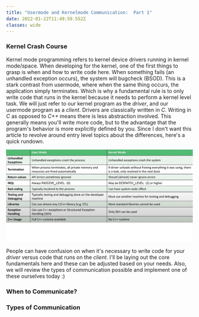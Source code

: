 ```yaml
---
title: "Usermode and Kernelmode Communication:  Part 1"
date: 2022-01-22T11:49:59.552Z
classes: wide
---
```

### Kernel Crash Course

Kernel mode programming refers to kernel device drivers running in kernel mode/space. When developing for the kernel, one of the first things to grasp is when and how to write code here. When something fails (an unhandled exception occurs), the system will bugcheck (BSOD). This is a stark contrast from usermode, where when the same thing occurs, the application simply terminates. Which is why a fundamental rule is to only write code that runs in the kernel because it needs to perform a kernel level task. We will just refer to our kernel program as the *driver*, and our usermode program as a *client*. Drivers are classically written in *C*. Writing in *C* as opposed to *C++* means there is less abstraction involved. This generally means you'll write more code, but to the advantage that the program's behavior is more explicitly defined by you. Since I don't want this article to revolve around entry level topics about the differences, here's a quick rundown.

![](/assets/images/kernel_vs_user.png)

People can have confusion on when it's necessary to write code for your *driver* versus code that runs on the *client*.  I'll be laying out the core fundamentals here and these can be adjusted based on your needs.  Also, we will review the types of communication possible and implement one of these ourselves today :)



###  When to Communicate?





### Types of Communication